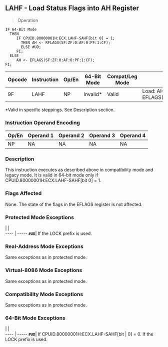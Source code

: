 ## LAHF - Load Status Flags into AH Register

> Operation

``` slim
IF 64-Bit Mode
  THEN
     IF CPUID.80000001H:ECX.LAHF-SAHF[bit 0] = 1;
       THEN AH <- RFLAGS(SF:ZF:0:AF:0:PF:1:CF);
       ELSE #UD;
     FI;
  ELSE
     AH <- EFLAGS(SF:ZF:0:AF:0:PF:1:CF);
FI;

```

 Opcode| Instruction| Op/En| 64-Bit Mode| Compat/Leg Mode| Description                             
 ---  | --- | --- | --- | --- | ---
 9F    | LAHF       | NP   | Invalid*   | Valid          | Load: AH ← EFLAGS(SF:ZF:0:AF:0:PF:1:CF).
<aside class="notification">
*Valid in specific steppings. See Description section.
</aside>


### Instruction Operand Encoding
 Op/En| Operand 1| Operand 2| Operand 3| Operand 4
 ---  | --- | --- | --- | ---
 NP   | NA       | NA       | NA       | NA       

### Description
This instruction executes as described above in compatibility mode and legacy
mode. It is valid in 64-bit mode only if CPUID.80000001H:ECX.LAHF-SAHF[bit 0]
= 1.



### Flags Affected
None. The state of the flags in the EFLAGS register is not affected.


### Protected Mode Exceptions
   | |  
---- | -----
 **``#UD``**| If the LOCK prefix is used.

### Real-Address Mode Exceptions
Same exceptions as in protected mode.


### Virtual-8086 Mode Exceptions
Same exceptions as in protected mode.


### Compatibility Mode Exceptions
Same exceptions as in protected mode.


### 64-Bit Mode Exceptions
   | |  
---- | -----
 **``#UD``**| If CPUID.80000001H:ECX.LAHF-SAHF[bit
    | 0] = 0. If the LOCK prefix is used. 
